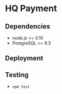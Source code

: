 # HQ Payment

## Dependencies
* node.js >= 0.10
* PostgreSQL >= 9.3

## Deployment

## Testing
* `npm test`
